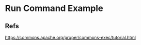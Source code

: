 Run Command Example
======================



## Refs
https://commons.apache.org/proper/commons-exec/tutorial.html